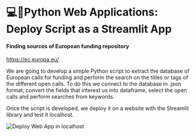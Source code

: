 # 💻🔗Python Web Applications: Deploy Script as a Streamlit App
#### Finding sources of European funding repository
https://ec.europa.eu/  

We are going to develop a simple Python script to extract the database of European calls for funding and perform the search on the titles or tags of the different open calls.
To do this we connect to the database in .json format, convert the fields that interest us into dataframe, select the open calls and perform searches from keywords.  

Once the script is developed, we deploy it on a website with the Streamlit library and test it localhost.  

![Deploy Web App in localhost](../image/Web_App_localhost.gif)
